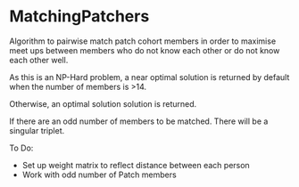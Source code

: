 # MatchingPatchers

Algorithm to pairwise match patch cohort members in order to maximise meet ups between members who do not know each other or do not know each other well.

As this is an NP-Hard problem, a near optimal solution is returned by default when the number of members is >14.

Otherwise, an optimal solution solution is returned.

If there are an odd number of members to be matched. There will be a singular triplet.

To Do:

- Set up weight matrix to reflect distance between each person
- Work with odd number of Patch members
